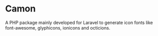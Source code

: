 Camon
=====

A PHP package mainly developed for Laravel to generate icon fonts like font-awesome, glyphicons, ionicons and octicions.
